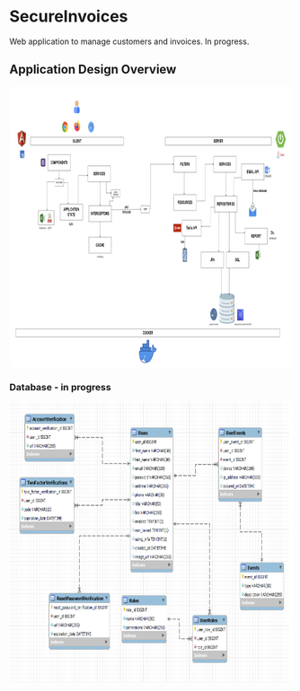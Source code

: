 # SecureInvoices

Web application to manage customers and invoices.
In progress.

## Application Design Overview

<p align="center">
    <img src="./application_design.png" alt="" style="height: 500px; width:900px;"/>
</p>

### Database - in progress

<p align="center">
    <img src="./reverseEngineering.png" alt="" style="height: 500px; width:800px;"/>
</p>
